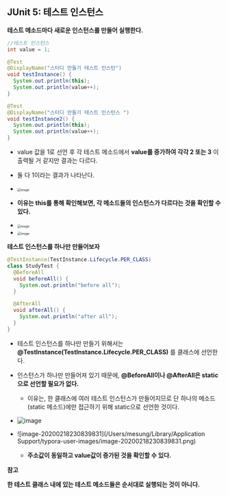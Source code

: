 ## JUnit 5: 테스트 인스턴스

**테스트 메소드마다 새로운 인스턴스를 만들어 실행한다.**

~~~java
//테스트 인스턴스
int value = 1;

@Test
@DisplayName("스터디 만들기 테스트 인스턴")
void testInstance() {
  System.out.println(this);
  System.out.println(value++);
}

@Test
@DisplayName("스터디 만들기 테스트 인스턴스 ")
void testInstance2() {
  System.out.println(this);
  System.out.println(value++);
}
~~~

- value 값을 1로 선언 후 각 테스트 메소드에서 **value를 증가하여 각각 2 또는 3** 이 출력될 거 같지만 결과는 다르다.
- 둘 다 1이라는 결과가 나타난다.
-  <img src="https://user-images.githubusercontent.com/40616436/74742335-bf3ed600-52a1-11ea-9df0-1492ffea82fc.png" alt="image" style="zoom:50%;" />



- **이유는 this를 통해 확인해보면, 각 메소드들의 인스턴스가 다르다는 것을 확인할 수 있다.**
-  <img src="https://user-images.githubusercontent.com/40616436/74742564-2a88a800-52a2-11ea-97e6-1bb0a24ef19c.png" alt="image" style="zoom:50%;" />
-  <img src="https://user-images.githubusercontent.com/40616436/74742687-5d32a080-52a2-11ea-975d-af9e5663f890.png" alt="image" style="zoom:50%;" />



**테스트 인스턴스를 하나만 만들어보자**

~~~java
@TestInstance(TestInstance.Lifecycle.PER_CLASS)
class StudyTest {
  @BeforeAll
  void beforeAll() {
    System.out.println("before all");
  }

  @AfterAll
  void afterAll() {
    System.out.println("after all");
  }
}
~~~

- 테스트 인스턴스를 하나만 만들기 위해서는 **@TestInstance(TestInstance.Lifecycle.PER_CLASS)** 를 클래스에 선언한다.
- 인스턴스가 하나만 만들어져 있기 때문에, **@BeforeAll이나 @AfterAll은 static으로 선언할 필요가 없다.**
  - 이유는, 한 클래스에 여러 테스트 인스턴스가 만들어지므로 단 하나의 메소드(static 메소드)에만 접근하기 위해 static으로 선언한 것이다.

- ![image](https://user-images.githubusercontent.com/40616436/74743301-7c7dfd80-52a3-11ea-8bde-b12ddbd714b8.png)
- ![image-20200218230839831](/Users/mesung/Library/Application Support/typora-user-images/image-20200218230839831.png)
  - **주소값이 동일하고 value값이 증가된 것을 확인할 수 있다.**



**참고**

**한 테스트 클래스 내에 있는 테스트 메소드들은 순서대로 실행되는 것이 아니다.**




